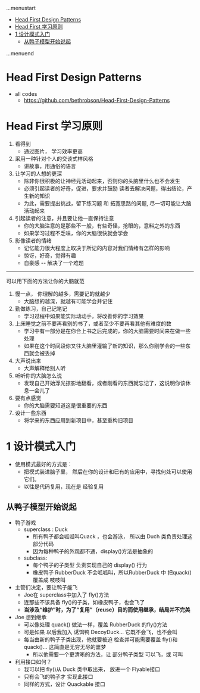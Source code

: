 ...menustart

 - [Head First Design Patterns](#ceb4d27597053532d28b90d23519ea82)
 - [Head First 学习原则](#5e8c168218e62b9925b996275d1c4e29)
 - [1 设计模式入门](#5616caa0254d9d34b75045c12685203e)
	 - [从鸭子模型开始说起](#071e61a8efbd292d3bd6da8d0982102e)

...menuend


<h2 id="ceb4d27597053532d28b90d23519ea82"></h2>

# Head First Design Patterns 

 - all codes
    - https://github.com/bethrobson/Head-First-Design-Patterns

<h2 id="5e8c168218e62b9925b996275d1c4e29"></h2>

# Head First 学习原则

 1. 看得到
    - 通过图片， 学习效率更高
 2. 采用一种针对个人的交谈式样风格
    - 讲故事，用通俗的语言
 3. 让学习的人想的更深
    - 除非你很积极的让神经元活动起来，否则你的头脑里什么也不会发生
    - 必须引起读者的好奇，促进，要求并鼓励 读者去解决问题，得出结论，产生新的知识
    - 为此，需要提出挑战，留下练习题 和 拓宽思路的问题, 尽一切可能让大脑活动起来
 4. 引起读者的注意，并且要让他一直保持注意
    - 你的大脑注意的是那些不一般，有些奇怪，抢眼的，意料之外的东西
    - 如果学习过程不乏味，你的大脑很快就会学会
 5. 影像读者的情绪
    - 记忆能力很大程度上取决于所记的内容对我们情绪有怎样的影响
    - 惊讶，好奇，觉得有趣
    - 自豪感 -- 解决了一个难题

--- 

可以用下面的方法让你的大脑就范

 1. 慢一点， 你理解的越多，需要记的就越少
    - 大脑想的越深，就越有可能学会并记住
 2. 勤做练习，自己记笔记
    - 学习过程中如果能实际动动手，将改善你的学习效果
 3. 上床睡觉之前不要再看别的书了，或者至少不要再看其他有难度的数
    - 学习中有一部分是在你合上书之后完成的，你的大脑需要时间来在做一些处理
    - 如果在这个时间段你又往大脑里灌输了新的知识，那么你刚学会的一些东西就会被丢掉
 4. 大声说出来
    - 大声解释给别人听
 5. 听听你的大脑怎么说
    - 发现自己开始浮光掠影地翻看，或者刚看的东西就忘记了，这说明你该休息一会儿了
 6. 要有点感觉
    - 你的大脑需要知道这是很重要的东西
 7. 设计一些东西
    - 将学来的东西应用到新项目中，甚至重构旧项目


<h2 id="5616caa0254d9d34b75045c12685203e"></h2>

# 1 设计模式入门

 - 使用模式最好的方式是： 
    - 把模式装进脑子里， 然后在你的设计和已有的应用中，寻找何处可以使用它们。
    - 以往是代码复用，现在是 经验复用
 
<h2 id="071e61a8efbd292d3bd6da8d0982102e"></h2>

## 从鸭子模型开始说起

 - 鸭子游戏
    - superclass : Duck
        - 所有鸭子都会呱呱叫Quack ，也会游泳， 所以由 Duch 类负责处理这部分代码
        - 因为每种鸭子的外观都不通，display()方法是抽象的
    - subclass: 
        - 每个鸭子的子类型 负责实现自己的 display() 行为
        - 橡皮鸭子 RubberDuck 不会呱呱叫，所以RubberDuck 中 把quack() 覆盖成 吱吱叫
 - 主管们决定，要让鸭子能飞
    - Joe在 superclass中加入了 fly()方法
    - 连那些不该具备 fly()的子类，如橡皮鸭子，也会飞了
    - **当涉及“维护”时，为了“复用”（reuse）目的而使用继承，结局并不完美**
 - Joe 想到继承
    - 可以像处理 quack() 做法一样，覆盖 RubberDuck 的fly()方法
    - 可是如果 以后我加入 诱饵鸭 DecoyDuck... 它既不会飞，也不会叫
    - 每当由新的鸭子子类出现，他就要被迫 检查并可能需要覆盖 fly()和 quack()... 这简直是无穷无尽的噩梦 
        - 所以他需要一个更清晰的方法，让 部分鸭子类型 可以飞，或 可叫
 - 利用接口如何？
    - 我可以把 fly()从 Duck 类中取出来， 放进一个 Flyable接口
    - 只有会飞的鸭子才 实现此接口
    - 同样的方式，设计 Quackable 接口


